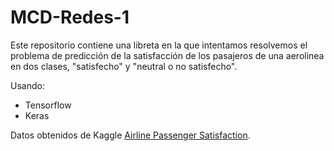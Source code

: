 # MCD-Redes-1


Este repositorio contiene una libreta en la que intentamos resolvemos el problema de predicción de la satisfacción de los pasajeros de una aerolinea en dos clases, "satisfecho" y "neutral o no satisfecho".

Usando:
* Tensorflow
* Keras

Datos obtenidos de Kaggle [Airline Passenger Satisfaction](https://www.kaggle.com/teejmahal20/airline-passenger-satisfaction).

